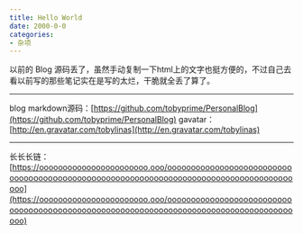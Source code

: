 ```yaml
---
title: Hello World
date: 2000-0-0
categories:
- 杂项
---
```

以前的 Blog 源码丢了，虽然手动复制一下html上的文字也挺方便的，不过自己去看以前写的那些笔记实在是写的太烂，干脆就全丢了算了。

---
blog markdown源码：[https://github.com/tobyprime/PersonalBlog](https://github.com/tobyprime/PersonalBlog)
gavatar：[http://en.gravatar.com/tobylinas](http://en.gravatar.com/tobylinas)

---
长长长链：[https://ooooooooooooooooooooooo.ooo/ooooοооoοᴏοoοᴏοoοᴏooοᴏoᴏoᴏооoоᴏᴏoоᴏᴏοᴏοoοоᴏᴏοоoоοᴏоοοᴏooοᴏoоοооοοоᴏοοоοοoоᴏоοᴏοoοоᴏᴏοᴏoo](https://ooooooooooooooooooooooo.ooo/ooooοооoοᴏοoοᴏοoοᴏooοᴏoᴏoᴏооoоᴏᴏoоᴏᴏοᴏοoοоᴏᴏοоoоοᴏоοοᴏooοᴏoоοооοοоᴏοοоοοoоᴏоοᴏοoοоᴏᴏοᴏoo)
